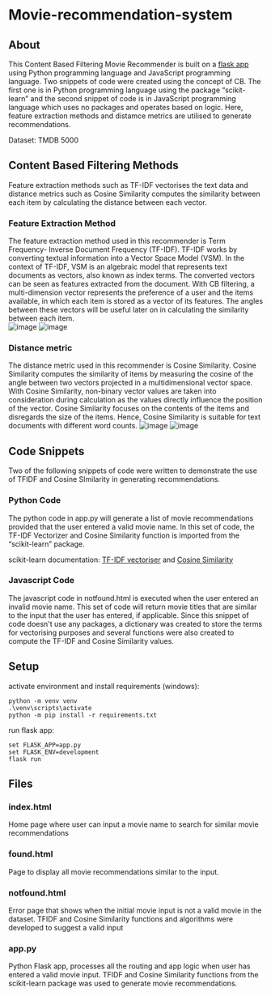 # Movie-recommendation-system

## About  
This Content Based Filtering Movie Recommender is built on a [flask app](https://flask.palletsprojects.com/en/2.0.x/) using Python programming language and JavaScript programming language. Two snippets of code were created using the concept of CB. The first one is in Python programming language using the package “scikit-learn” and the second snippet of code is in JavaScript programming language which uses no packages and operates based on logic. Here, feature extraction methods and distamce metrics are utilised to generate recommendations. 

Dataset: TMDB 5000

## Content Based Filtering Methods

Feature extraction methods such as TF-IDF vectorises the text data and distance metrics such as Cosine Similarity computes the similarity between each item by calculating the distance between each vector.

### Feature Extraction Method
The feature extraction method used in this recommender is Term Frequency- Inverse Document Frequency (TF-IDF). TF-IDF works by converting textual information into a Vector Space Model (VSM). In the context of TF-IDF, VSM is an algebraic model that represents text documents as vectors, also known as index terms. The converted vectors can be seen as features extracted from the document. With CB filtering, a multi-dimension vector represents the preference of a user and the items available, in which each item is stored as a vector of its features. The angles between these vectors will be useful later on in calculating the similarity between each item.   
![image](https://user-images.githubusercontent.com/65379600/129465678-66d0773d-6faf-4759-8235-bf7d2e96aefa.png) ![image](https://user-images.githubusercontent.com/65379600/129465918-24743bfe-cc19-44aa-80bc-d8f85a75e6a2.png)  
### Distance metric
The distance metric used in this recommender is Cosine Similarity. Cosine Similarity computes the similarity of items by measuring the cosine of the angle between two vectors projected in a multidimensional vector space. With Cosine Similarity, non-binary vector values are taken into consideration during calculation as the values directly influence the position of the vector. Cosine Similarity focuses on the contents of the items and disregards the size of the items. Hence, Cosine Similarity is suitable for text documents with different word counts. 
![image](https://user-images.githubusercontent.com/65379600/129465404-790cbc28-ee78-4c2f-85c8-e40f82ac72d6.png)   ![image](https://user-images.githubusercontent.com/65379600/129466224-5b165535-f7be-4378-a8bb-0438d4e60574.png)


## Code Snippets

Two of the following snippets of code were written to demonstrate the use of TFIDF and Cosine SImilarity in generating recommendations.

### Python Code
The python code in app.py will generate a list of movie recommendations provided that the user entered a valid movie name. In this set of code, the TF-IDF Vectorizer and Cosine Similarity function is imported from the “scikit-learn” package.

scikit-learn documentation: [TF-IDF vectoriser](https://scikit-learn.org/stable/modules/generated/sklearn.feature_extraction.text.TfidfVectorizer.html?highlight=tfidf#sklearn.feature_extraction.text.TfidfVectorizer) and [Cosine Similarity](https://scikit-learn.org/stable/modules/generated/sklearn.metrics.pairwise.cosine_similarity.html#sklearn.metrics.pairwise.cosine_similarity)

### Javascript Code
The javascript code in notfound.html is executed when the user entered an invalid movie name. This set of code will return movie titles that are similar to the input that the user has entered, if applicable. Since this snippet of code doesn't use any packages, a dictionary was created to store the terms for vectorising purposes and several functions were also created to compute the TF-IDF and Cosine Similarity values.


## Setup
activate environment and install requirements (windows):
```
python -m venv venv
.\venv\scripts\activate
python -m pip install -r requirements.txt 
```

run flask app:
```
set FLASK_APP=app.py
set FLASK_ENV=development
flask run
```


## Files
### index.html
Home page where user can input a movie name to search for similar movie recommendations

### found.html
Page to display all movie recommendations similar to the input.

### notfound.html
Error page that shows when the initial movie input is not a valid movie in the dataset.
TFIDF and Cosine Similarity functions and algorithms were developed to suggest a valid input

### app.py
Python Flask app, processes all the routing and app logic when user has entered a valid movie input.
TFIDF and Cosine Similarity functions from the scikit-learn package was used to generate movie recommendations.
